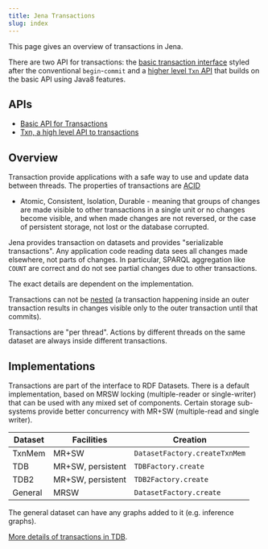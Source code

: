 ```yaml
---
title: Jena Transactions
slug: index
---
```


This page gives an overview of transactions in Jena.

There are two API for transactions: the [basic transaction
interface](transactions_api.html) styled after the conventional
`begin`-`commit` and a [higher level `Txn` API](#txn.html) that builds
on the basic API using Java8 features.

## APIs

-   [Basic API for Transactions](transactions_api.html)
-   [Txn, a high level API to transactions](txn.html)

## Overview

Transaction provide applications with a safe way to use and update data between
threads. The properties of transactions are [ACID](https://en.wikipedia.org/wiki/ACID)
- Atomic, Consistent, Isolation, Durable -
meaning that groups of changes are made visible to other transactions
in a single unit or no changes become visible, and when made changes are not
reversed, or the case of persistent storage, not lost or the database corrupted.

Jena provides transaction on datasets and provides "serializable transactions".
Any application code reading data sees all changes made elsewhere,
not parts of changes.  In particular, SPARQL aggregation like `COUNT` are
correct and do not see partial changes due to other transactions.

The exact details are dependent on the implementation.

Transactions can not be [nested](https://en.wikipedia.org/wiki/Nested_transaction)
(a transaction happening inside an outer transaction results in changes visible only
to the outer transaction until that commits).

Transactions are "per thread". Actions by different threads on the same dataset are
always inside different transactions.

## Implementations

Transactions are part of the interface to RDF Datasets.
There is a default implementation, based on MRSW locking (multiple-reader or single-writer)
that can be used with any mixed set of components. Certain storage sub-systems provide
better concurrency with MR+SW (multiple-read and single writer).

| Dataset   | Facilities | Creation |
|-----------|-----------|----------|
| TxnMem    | MR+SW             | `DatasetFactory.createTxnMem` |
| TDB       | MR+SW, persistent | `TDBFactory.create` |
| TDB2      | MR+SW, persistent | `TDB2Factory.create` |
| General   | MRSW              | `DatasetFactory.create` |

The general dataset can have any graphs added to it (e.g. inference graphs).

[More details of transactions in TDB](transactions_tdb.html).
